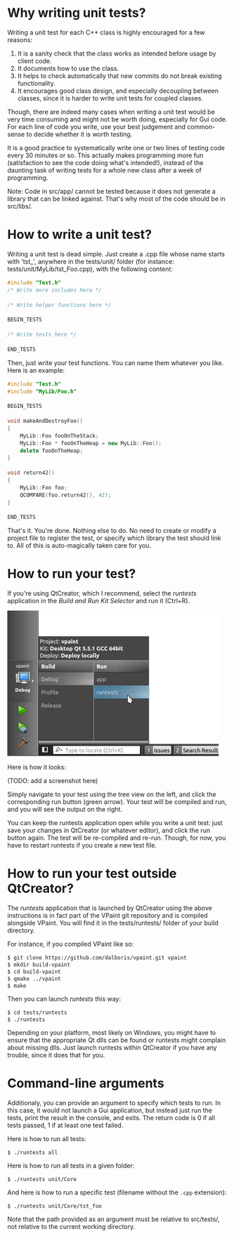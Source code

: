
# Why writing unit tests?

Writing a unit test for each C++ class is highly encouraged for a few reasons:

  1. It is a sanity check that the class works as intended before usage by client code.
  2. It documents how to use the class.
  3. It helps to check automatically that new commits do not break existing functionality.
  4. It encourages good class design, and especially decoupling between classes, 
     since it is harder to write unit tests for coupled classes.

Though, there are indeed many cases when writing a unit test would be very
time consuming and might not be worth doing, especially for Gui code. For each
line of code you write, use your best judgement and common-sense to decide
whether it is worth testing.

It is a good practice to systematically write one or two lines of testing code
every 30 minutes or so. This actually makes  programming more fun
(satisfaction to see the code doing what's intended!), instead of the daunting
task of writing tests for a whole new class after a week of programming.

Note: Code in src/app/ cannot be tested because it does not generate a library
that can be linked against. That's why most of the code should be in src/libs/.

# How to write a unit test?

Writing a unit test is dead simple. Just create a .cpp file whose name starts with 'tst_', anywhere
in the tests/unit/ folder (for instance: tests/unit/MyLib/tst_Foo.cpp), with the following content:

```cpp
#include "Test.h"
/* Write more includes here */

/* Write helper functions here */

BEGIN_TESTS

/* Write tests here */

END_TESTS
```

Then, just write your test functions. You can name them whatever you like.
Here is an example:

```cpp
#include "Test.h"
#include "MyLib/Foo.h"

BEGIN_TESTS

void makeAndDestroyFoo()
{
    MyLib::Foo fooOnTheStack;
    MyLib::Foo * fooOnTheHeap = new MyLib::Foo();
    delete fooOnTheHeap;
}

void return42()
{
    MyLib::Foo foo;
    QCOMPARE(foo.return42(), 42);
}

END_TESTS
```

That's it. You're done. Nothing else to do. No need to create or modify a project file to
register the test, or specify which library the test should link to. All of
this is auto-magically taken care for you.

# How to run your test?

If you're using QtCreator, which I recommend, select the *runtests*
application in the *Build and Run Kit Selector* and run it (Ctrl+R).

![run-selector](run-selector.png)

Here is how it looks:

(TODO: add a screenshot here)

Simply navigate to your test using the tree view on the left, and click the
corresponding run button (green arrow). Your test will be compiled and run,
and you will see the output on the right.

You can keep the runtests application open while you write a unit test: just
save your changes in QtCreator (or whatever editor), and click the run button
again. The test will be re-compiled and re-run. Though, for now, you have to restart
runtests if you create a new test file.

# How to run your test outside QtCreator?

The *runtests* application that is launched by QtCreator using the above
instructions is in fact part of the VPaint git repository and is compiled
alongside VPaint. You will find it in the tests/runtests/ folder of your build
directory.

For instance, if you compiled VPaint like so:

```shell
$ git clone https://github.com/dalboris/vpaint.git vpaint
$ mkdir build-vpaint
$ cd build-vpaint
$ qmake ../vpaint
$ make
```

Then you can launch *runtests* this way:


```shell
$ cd tests/runtests
$ ./runtests
```

Depending on your platform, most likely on Windows, you might have to ensure that the appropriate Qt dlls can be found or
runtests might complain about missing dlls. Just launch runtests within QtCreator if you have any trouble, since it does
that for you.


# Command-line arguments

Additionaly, you can provide an argument to specify which tests to run. In this case,
it would not launch a Gui application, but instead just run the tests, print the result
in the console, and exits. The return code is 0 if all tests passed, 1 if at least one test failed.

Here is how to run all tests:

```shell
$ ./runtests all
```

Here is how to run all tests in a given folder:

```shell
$ ./runtests unit/Core
```

And here is how to run a specific test (filename without the `.cpp` extension):

```shell
$ ./runtests unit/Core/tst_foo
```

Note that the path provided as an argument must be relative to src/tests/, not relative to the current working directory.
